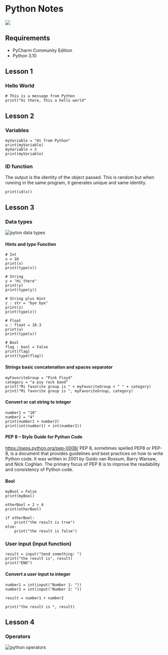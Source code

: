 # Python Notes

![](https://i.imgur.com/3GmPd7O.png)

## Requirements 

* PyCharm Community Edition
* Python 3.10

## Lesson 1

### Hello World
```
# This is a message from Python
print("Hi there, this a hello world"
```
## Lesson 2

### Variables
```
myVariable = "Hi from Python"
print(myVariable)
myVariable = 2
print(myVariable)
```
### ID function
The output is the identity of the object passed. This is random but when running in the same program, it generates unique and same identity. 
```
print(id(x))
```
## Lesson 3

### Data types
![pyton data types](https://i.imgur.com/xnG1svc.jpg)

#### Hints and _type_ Function
```
# Int
x = 10
print(x)
print(type(x))

# String
y = "Hi there"
print(y)
print(type(y))

# String plus Hint
z : str = "bye bye"
print(z)
print(type(z))

# Float
u : float = 10.3
print(u)
print(type(u))

# Bool
flag : bool = False
print(flag)
print(type(flag))
```
#### Strings basic concatenation and spaces separator
```
myFavoriteGroup = "Pink Floyd"
category = "a psy rock band"
print("Mi favorite group is " + myFavoriteGroup + " " + category)
print("Mi favorite group is ", myFavoriteGroup, category)
```
#### Convert or cat string to integer
```
number1 = "10"
number2 = "4"
print(number1 + number2)
print(int(number1) + int(number2))
```
#### PEP 8 – Style Guide for Python Code
https://peps.python.org/pep-0008/
PEP 8, sometimes spelled PEP8 or PEP-8, is a document that provides guidelines and best practices on how to write Python code. It was written in 2001 by Guido van Rossum, Barry Warsaw, and Nick Coghlan. The primary focus of PEP 8 is to improve the readability and consistency of Python code.

#### Bool 
```
myBool = False
print(myBool)

otherBool = 2 < 4
print(otherBool)

if otherBool:
    print("the result is true")
else:
    print("the result is false")
```
### User input (input function)
```
result = input("Send something: ")
print("the result is", result)
print("END")
```
#### Convert a user input to integer
```
number1 = int(input("Number 1: "))
number2 = int(input("Number 2: "))

result = number1 + number2

print("the result is ", result)
```

## Lesson 4

### Operators

![python operators](https://i.imgur.com/Qf2TS3o.png)
